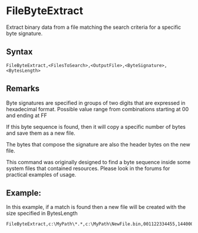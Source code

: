 # FileByteExtract #

Extract binary data from a file matching the search criteria for a specific byte signature.

## Syntax ##
```
FileByteExtract,<FilesToSearch>,<OutputFile>,<ByteSignature>,<BytesLength> 
```

## Remarks ##
Byte signatures are specified in groups of two digits that are expressed in hexadecimal format. Possible value range from combinations starting at 00 and ending at FF

If this byte sequence is found, then it will copy a specific number of bytes and save them as a new file.

The bytes that compose the signature are also the header bytes on the new file.

This command was originally designed to find a byte sequence inside some system files that contained resources. Please look in the forums for practical examples of usage.

## Example: ##
In this example, if a match is found then a new file will be created with the size specified in BytesLength
```
FileByteExtract,c:\MyPath\*.*,c:\MyPath\NewFile.bin,001122334455,1440000
```